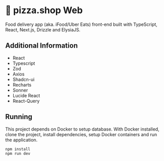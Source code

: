 # 🍕 pizza.shop Web

Food delivery app (aka. iFood/Uber Eats) front-end built with TypeScript, React, Next.js, Drizzle and ElysiaJS.

## Additional Information
- React
- Typescript
- Zod
- Axios
- Shadcn-ui
- Recharts
- Sonner
- Lucide React
- React-Query

## Running

This project depends on Docker to setup database. With Docker installed, clone the project, install  dependencies, setup Docker containers and run the application.

```sh
npm install
npm run dev
```